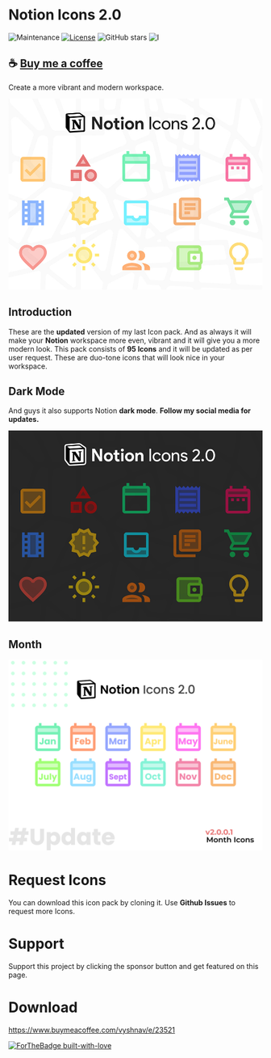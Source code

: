 # Notion Icons 2.0
![Maintenance](https://img.shields.io/badge/Maintained%3F-yes-green.svg) [![License](https://img.shields.io/badge/License-Apache%202.0-blue.svg)](https://opensource.org/licenses/Apache-2.0)
![GitHub stars](https://img.shields.io/github/stars/vyshnav2255/Notion-Icons-2.0?style=social) ![I](https://img.shields.io/badge/Icons-95-brighgreen)

## ☕ [Buy me a coffee](https://www.buymeacoffee.com/vyshnav)

Create a more vibrant and modern workspace.

![alt text](/9998.jpg "Notion Icons 2.0")

## **Introduction**

These are the **updated** version of my last Icon pack. And as always it will make your **Notion** workspace more even, vibrant and it will give you a more modern look. This pack consists of **95 Icons** and it will be updated as per user request. These are duo-tone icons that will look nice in your workspace.

## **Dark Mode**

And guys it also supports Notion **dark mode**. **Follow my social media for updates.**

![alt text](/9998-1.jpg "Notion Icons 2.0")

## **Month**

![alt text](/U1.png "Notion Icons 2.0")

# **Request Icons**
You can download this icon pack by cloning it.
Use **Github Issues** to request more Icons.

# **Support**
Support this project by clicking the sponsor button and get featured on this page.

# **Download**
https://www.buymeacoffee.com/vyshnav/e/23521

[![ForTheBadge built-with-love](http://ForTheBadge.com/images/badges/built-with-love.svg)](https://vyshnav.xyz)
